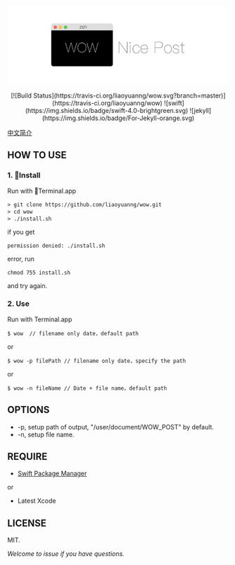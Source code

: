 <p align="center" >
  <img src="https://github.com/liaoyuanng/wow/blob/master/resource/logo.png" alt="logo" title="wow">
</p>

<p align="center">
[![Build Status](https://travis-ci.org/liaoyuanng/wow.svg?branch=master)](https://travis-ci.org/liaoyuanng/wow)
![swift](https://img.shields.io/badge/swift-4.0-brightgreen.svg)
![jekyll](https://img.shields.io/badge/For-Jekyll-orange.svg)
</p>

[中文简介](https://github.com/liaoyuanng/wow/blob/master/README_CN.md)

## HOW TO USE

### 1. Install

Run with Terminal.app

```
> git clone https://github.com/liaoyuanng/wow.git
> cd wow
> ./install.sh
```

if you get

```
permission denied: ./install.sh
```

error, run

```
chmod 755 install.sh
```

and try again.

### 2. Use

Run with Terminal.app

```
$ wow  // filename only date，default path
```

or

```
$ wow -p filePath // filename only date，specify the path
```

or

```
$ wow -n fileName // Date + file name，default path
```

## OPTIONS

* -p, setup path of output, "/user/document/WOW_POST"  by default.
* -n, setup file name.

## REQUIRE

* [Swift Package Manager](https://swift.org/package-manager/)

or

* Latest Xcode

## LICENSE

MIT.

*Welcome to issue if you have questions.*



